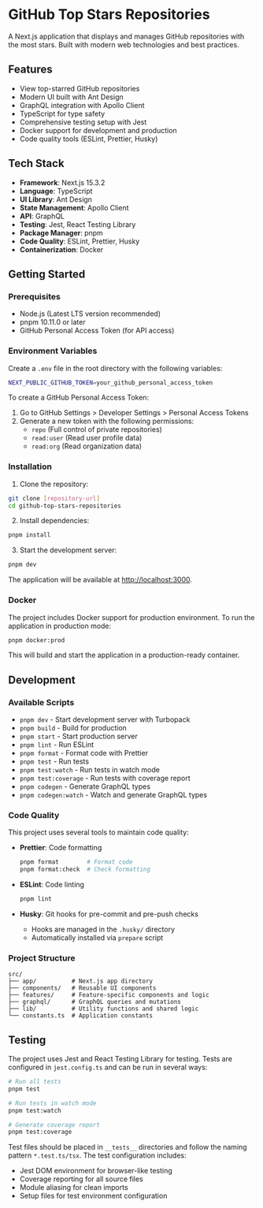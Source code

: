 # GitHub Top Stars Repositories

A Next.js application that displays and manages GitHub repositories with the most stars. Built with modern web technologies and best practices.

## Features

- View top-starred GitHub repositories
- Modern UI built with Ant Design
- GraphQL integration with Apollo Client
- TypeScript for type safety
- Comprehensive testing setup with Jest
- Docker support for development and production
- Code quality tools (ESLint, Prettier, Husky)

## Tech Stack

- **Framework**: Next.js 15.3.2
- **Language**: TypeScript
- **UI Library**: Ant Design
- **State Management**: Apollo Client
- **API**: GraphQL
- **Testing**: Jest, React Testing Library
- **Package Manager**: pnpm
- **Code Quality**: ESLint, Prettier, Husky
- **Containerization**: Docker

## Getting Started

### Prerequisites

- Node.js (Latest LTS version recommended)
- pnpm 10.11.0 or later
- GitHub Personal Access Token (for API access)

### Environment Variables

Create a `.env` file in the root directory with the following variables:

```bash
NEXT_PUBLIC_GITHUB_TOKEN=your_github_personal_access_token
```

To create a GitHub Personal Access Token:

1. Go to GitHub Settings > Developer Settings > Personal Access Tokens
2. Generate a new token with the following permissions:
   - `repo` (Full control of private repositories)
   - `read:user` (Read user profile data)
   - `read:org` (Read organization data)

### Installation

1. Clone the repository:

```bash
git clone [repository-url]
cd github-top-stars-repositories
```

2. Install dependencies:

```bash
pnpm install
```

3. Start the development server:

```bash
pnpm dev
```

The application will be available at [http://localhost:3000](http://localhost:3000).

### Docker

The project includes Docker support for production environment. To run the application in production mode:

```bash
pnpm docker:prod
```

This will build and start the application in a production-ready container.

## Development

### Available Scripts

- `pnpm dev` - Start development server with Turbopack
- `pnpm build` - Build for production
- `pnpm start` - Start production server
- `pnpm lint` - Run ESLint
- `pnpm format` - Format code with Prettier
- `pnpm test` - Run tests
- `pnpm test:watch` - Run tests in watch mode
- `pnpm test:coverage` - Run tests with coverage report
- `pnpm codegen` - Generate GraphQL types
- `pnpm codegen:watch` - Watch and generate GraphQL types

### Code Quality

This project uses several tools to maintain code quality:

- **Prettier**: Code formatting

  ```bash
  pnpm format        # Format code
  pnpm format:check  # Check formatting
  ```

- **ESLint**: Code linting

  ```bash
  pnpm lint
  ```

- **Husky**: Git hooks for pre-commit and pre-push checks
  - Hooks are managed in the `.husky/` directory
  - Automatically installed via `prepare` script

### Project Structure

```
src/
├── app/          # Next.js app directory
├── components/   # Reusable UI components
├── features/     # Feature-specific components and logic
├── graphql/      # GraphQL queries and mutations
├── lib/          # Utility functions and shared logic
└── constants.ts  # Application constants
```

## Testing

The project uses Jest and React Testing Library for testing. Tests are configured in `jest.config.ts` and can be run in several ways:

```bash
# Run all tests
pnpm test

# Run tests in watch mode
pnpm test:watch

# Generate coverage report
pnpm test:coverage
```

Test files should be placed in `__tests__` directories and follow the naming pattern `*.test.ts/tsx`. The test configuration includes:

- Jest DOM environment for browser-like testing
- Coverage reporting for all source files
- Module aliasing for clean imports
- Setup files for test environment configuration
